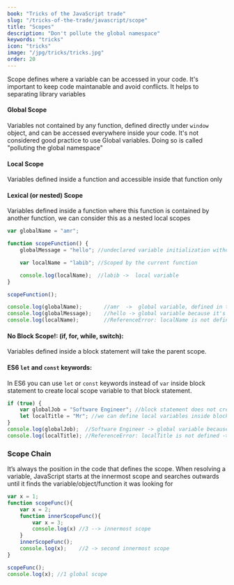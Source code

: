 ```yaml
---
book: "Tricks of the JavaScript trade"
slug: "/tricks-of-the-trade/javascript/scope"
title: "Scopes"
description: "Don't pollute the global namespace"
keywords: "tricks"
icon: "tricks"
image: "/jpg/tricks/tricks.jpg"
order: 20
---
```

Scope defines where a variable can be accessed in your code. It's important to keep code maintanable and avoid conflicts. It helps to separating library variables

#### Global Scope
Variables not contained by any function, defined directly under `window` object, and can be accessed everywhere inside your code. It's not considered good practice to use Global variables. Doing so is called "polluting the global namespace"


#### Local Scope
Variables defined inside a function and accessible inside that function only

#### Lexical (or nested) Scope 
Variables defined inside a function where this function is contained by another function, we can consider this as a nested local scopes

```javascript
var globalName = "amr";

function scopeFunction() {
    globalMessage = "hello"; //undeclared variable initialization without using var keyword thats why it's a global variable.

    var localName = "labib"; //Scoped by the current function

    console.log(localName);  //labib ->  local variable
}

scopeFunction();

console.log(globalName);       //amr  ->  global variable, defined in the global scope
console.log(globalMessage);    //hello -> global variable because it's defined without using var keyword
console.log(localName);        //ReferenceError: localName is not defined  -> local variable because it's scoped by scopeFunction function
```

#### No Block Scope!: (if, for, while, switch):
Variables defined inside a block statement will take the parent scope.

#### ES6 `let` and `const` keywords: 
In ES6 you can use `let` or `const` keywords instead of `var` inside block statement to create local scope variable to that block statement.

```javascript
if (true) {
    var globalJob = "Software Engineer"; //block statement does not create new scope for variables
    let localTitle = "Mr"; //we can define local variables inside block statement using es6 let keyword
}
console.log(globalJob);  //Software Engineer -> global variable because it's defined inside a block statement
console.log(localTitle); //ReferenceError: localTitle is not defined ->  local variable defined with let inside block statement
```

### Scope Chain
It’s always the position in the code that defines the scope. When resolving a variable, JavaScript starts at the innermost scope and searches outwards until it finds the variable/object/function it was looking for

```javascript
var x = 1;
function scopeFunc(){
    var x = 2;
    function innerScopeFunc(){
    	var x = 3;
    	console.log(x) //3 --> innermost scope
    }
    innerScopeFunc();
    console.log(x);    //2 -> second innermost scope
}

scopeFunc();
console.log(x); //1 global scope
```
